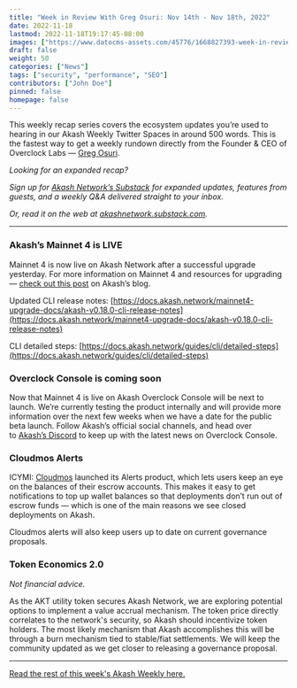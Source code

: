 ```yaml
---
title: "Week in Review With Greg Osuri: Nov 14th - Nov 18th, 2022"
date: 2022-11-18
lastmod: 2022-11-18T19:17:45-08:00
images: ["https://www.datocms-assets.com/45776/1668827393-week-in-review-with-greg-osuri-4.png"]
draft: false
weight: 50
categories: ["News"]
tags: ["security", "performance", "SEO"]
contributors: ["John Doe"]
pinned: false
homepage: false
---
```

This weekly recap series covers the ecosystem updates you’re used to hearing in our Akash Weekly Twitter Spaces in around 500 words. This is the fastest way to get a weekly rundown directly from the Founder & CEO of Overclock Labs — [Greg Osuri](https://twitter.com/gregosuri).

_Looking for an expanded recap?_

_Sign up for_ [_Akash Network’s Substack_](http://akashnetwork.substack.com/) _for expanded updates, features from guests, and a weekly Q&A delivered straight to your inbox._

_Or, read it on the web at_ [_akashnetwork.substack.com_](http://akashnetwork.substack.com/)_._

* * *

### Akash’s Mainnet 4 is LIVE

Mainnet 4 is now live on Akash Network after a successful upgrade yesterday. For more information on Mainnet 4 and resources for upgrading — [check out this post](https://akash.network/blog/mainnet-4-upgrade-timing-resources-and-more) on Akash’s blog.

Updated CLI release notes: [https://docs.akash.network/mainnet4-upgrade-docs/akash-v0.18.0-cli-release-notes](https://docs.akash.network/mainnet4-upgrade-docs/akash-v0.18.0-cli-release-notes)

CLI detailed steps: [https://docs.akash.network/guides/cli/detailed-steps](https://docs.akash.network/guides/cli/detailed-steps)

### Overclock Console is coming soon

Now that Mainnet 4 is live on Akash Overclock Console will be next to launch. We’re currently testing the product internally and will provide more information over the next few weeks when we have a date for the public beta launch. Follow Akash’s official social channels, and head over to [Akash’s Discord](https://discord.com/invite/akash) to keep up with the latest news on Overclock Console.

### Cloudmos Alerts

ICYMI: [Cloudmos](https://cloudmos.io/) launched its Alerts product, which lets users keep an eye on the balances of their escrow accounts. This makes it easy to get notifications to top up wallet balances so that deployments don’t run out of escrow funds — which is one of the main reasons we see closed deployments on Akash.

Cloudmos alerts will also keep users up to date on current governance proposals.

### Token Economics 2.0

_Not financial advice._

As the AKT utility token secures Akash Network, we are exploring potential options to implement a value accrual mechanism. The token price directly correlates to the network's security, so Akash should incentivize token holders. The most likely mechanism that Akash accomplishes this will be through a burn mechanism tied to stable/fiat settlements. We will keep the community updated as we get closer to releasing a governance proposal.

* * *

[Read the rest of this week's Akash Weekly here.](https://open.substack.com/pub/akashnetwork/p/akash-weekly-mantra?r=1ov19w&utm_campaign=post&utm_medium=web)